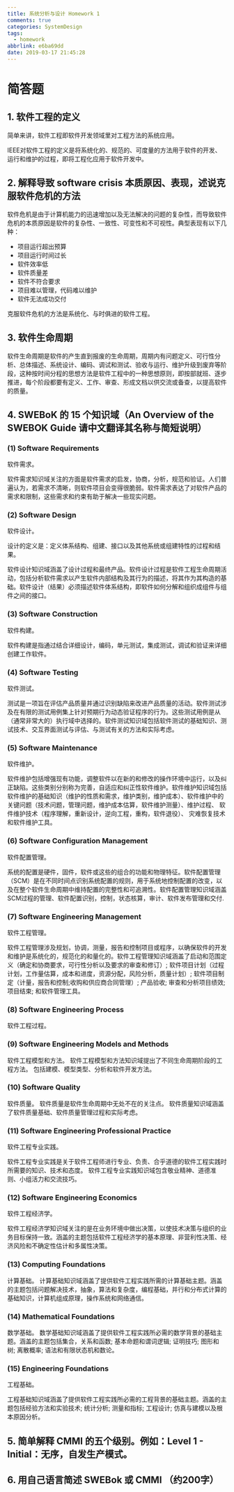 ```yaml
---
title: 系统分析与设计 Homework 1
comments: true
categories: SystemDesign
tags:
  - homework
abbrlink: e6ba69dd
date: 2019-03-17 21:45:28
---
```


# 简答题

## 1. 软件工程的定义

简单来讲，软件工程即软件开发领域里对工程方法的系统应用。

IEEE对软件工程的定义是将系统化的、规范的、可度量的方法用于软件的开发、运行和维护的过程，即将工程化应用于软件开发中。

## 2. 解释导致 software crisis 本质原因、表现，述说克服软件危机的方法

软件危机是由于计算机能力的迅速增加以及无法解决的问题的复杂性，而导致软件危机的本质原因是软件的复杂性、一致性、可变性和不可视性。典型表现有以下几种：
- 项目运行超出预算
- 项目运行时间过长
- 软件效率低
- 软件质量差
- 软件不符合要求
- 项目难以管理，代码难以维护
- 软件无法成功交付

克服软件危机的方法是系统化、与时俱进的软件工程。

## 3. 软件生命周期

软件生命周期是软件的产生直到报废的生命周期，周期内有问题定义、可行性分析、总体描述、系统设计、编码、调试和测试、验收与运行、维护升级到废弃等阶段，这种按时间分程的思想方法是软件工程中的一种思想原则，即按部就班、逐步推进，每个阶段都要有定义、工作、审查、形成文档以供交流或备查，以提高软件的质量。


## 4. SWEBoK 的 15 个知识域（An Overview of the SWEBOK Guide 请中文翻译其名称与简短说明）

### (1) Software Requirements
软件需求。

软件需求知识域关注的方面是软件需求的启发，协商，分析，规范和验证。人们普遍认为，若需求不清晰，则软件项目会变得很脆弱。软件需求表达了对软件产品的需求和限制，这些需求和约束有助于解决一些现实问题。


### (2) Software Design
软件设计。

设计的定义是：定义体系结构、组建、接口以及其他系统或组建特性的过程和结果。


软件设计知识域涵盖了设计过程和最终产品。软件设计过程是软件工程生命周期活动，包括分析软件需求以产生软件内部结构及其行为的描述，将其作为其构造的基础。软件设计（结果）必须描述软件体系结构，即软件如何分解和组织成组件与组件之间的接口。

### (3) Software Construction

软件构建。

软件构建是指通过结合详细设计，编码，单元测试，集成测试，调试和验证来详细创建工作软件。

### (4) Software Testing

软件测试。

测试是一项旨在评估产品质量并通过识别缺陷来改进产品质量的活动。软件测试涉及在有限的测试用例集上针对预期行为动态验证程序的行为。这些测试用例是从（通常非常大的）执行域中选择的。软件测试知识域包括软件测试的基础知识、测试技术、交互界面测试与评估、与测试有关的方法和实际考虑。

### (5) Software Maintenance

软件维护。

软件维护包括增强现有功能，调整软件以在新的和修改的操作环境中运行，以及纠正缺陷。这些类别分别称为完善，自适应和纠正性软件维护。软件维护知识域包括软件维护的基础知识（维护的性质和需求，维护类别，维护成本）、软件维护中的关键问题（技术问题，管理问题，维护成本估算，软件维护测量）、维护过程、 软件维护技术（程序理解，重新设计，逆向工程，重构，软件退役）、 灾难恢复技术和软件维护工具。

### (6) Software Configuration Management

软件配置管理。

系统的配置是硬件，固件，软件或这些的组合的功能和物理特征。软件配置管理（SCM）是在不同时间点识别系统配置的规则，用于系统地控制配置的改变，以及在整个软件生命周期中维持配置的完整性和可追溯性。软件配置管理知识域涵盖SCM过程的管理、软件配置识别，控制，状态核算，审计、软件发布管理和交付.

### (7) Software Engineering Management

软件工程管理。

软件工程管理涉及规划，协调，测量，报告和控制项目或程序，以确保软件的开发和维护是系统化的，规范化的和量化的。软件工程管理知识域涵盖了启动和范围定义（确定和协商要求，可行性分析以及要求的审查和修订）; 软件项目计划（过程计划，工作量估算，成本和进度，资源分配，风险分析，质量计划）; 软件项目制定（计量，报告和控制;收购和供应商合同管理）; 产品验收; 审查和分析项目绩效; 项目结束; 和软件管理工具。


### (8) Software Engineering Process

软件工程过程。


### (9) Software Engineering Models and Methods

软件工程模型和方法。
软件工程模型和方法知识域提出了不同生命周期阶段的工程方法。
包括建模、模型类型、分析和软件开发方法。

### (10) Software Quality

软件质量。
软件质量是软件生命周期中无处不在的关注点。
软件质量知识域涵盖了软件质量基础、软件质量管理过程和实际考虑。

### (11) Software Engineering Professional Practice

软件工程专业实践。

软件工程专业实践是关于软件工程师进行专业、负责、合乎道德的软件工程实践时所需要的知识、技术和态度。
软件工程专业实践知识域包含敬业精神、道德准则、小组活力和交流技巧。

### (12) Software Engineering Economics

软件工程经济学。

软件工程经济学知识域关注的是在业务环境中做出决策，以使技术决策与组织的业务目标保持一致。涵盖的主题包括软件工程经济学的基本原理、非营利性决策、经济风险和不确定性估计和多属性决策。

### (13) Computing Foundations

计算基础。
计算基础知识域涵盖了提供软件工程实践所需的计算基础主题。涵盖的主题包括问题解决技术，抽象，算法和复杂度，编程基础，并行和分布式计算的基础知识，计算机组成原理，操作系统和网络通信。

### (14) Mathematical Foundations

数学基础。
数学基础知识域涵盖了提供软件工程实践所必需的数学背景的基础主题。涵盖的主题包括集合，关系和函数; 基本命题和谓词逻辑; 证明技巧; 图形和树; 离散概率; 语法和有限状态机和数论。

### (15) Engineering Foundations

工程基础。

工程基础知识域涵盖了提供软件工程实践所必需的工程背景的基础主题。涵盖的主题包括经验方法和实验技术; 统计分析; 测量和指标; 工程设计; 仿真与建模以及根本原因分析。

## 5. 简单解释 CMMI 的五个级别。例如：Level 1 - Initial：无序，自发生产模式。



## 6. 用自己语言简述 SWEBok 或 CMMI （约200字）